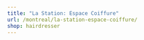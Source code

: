 ```yaml
---
title: "La Station: Espace Coiffure"
url: /montreal/la-station-espace-coiffure/
shop: hairdresser
---
```

